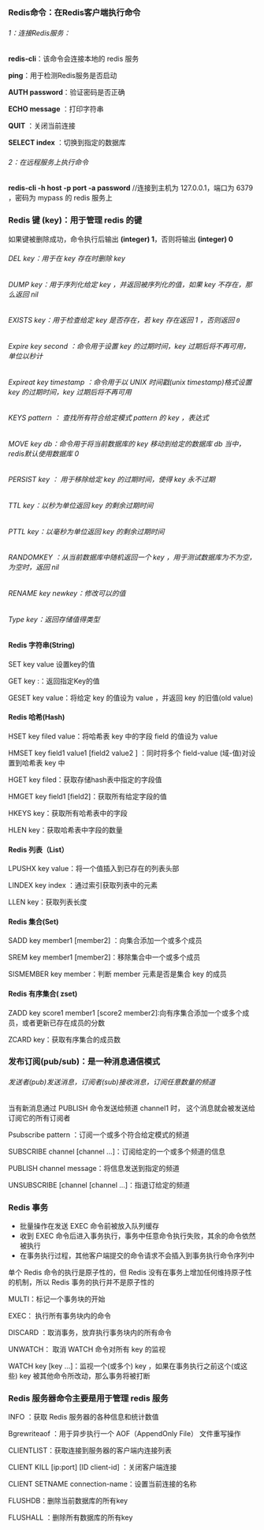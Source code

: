 ### Redis命令：在Redis客户端执行命令

###### 1：连接Redis服务：

 **redis-cli**：该命令会连接本地的 redis 服务

**ping**：用于检测Redis服务是否启动

**AUTH password**：验证密码是否正确

**ECHO message**  ：打印字符串

**QUIT**  ：关闭当前连接

**SELECT index** ：切换到指定的数据库

###### 2：在远程服务上执行命令

 **redis-cli -h host -p port -a password**     //连接到主机为 127.0.0.1，端口为 6379 ，密码为 mypass 的 redis 服务上

### Redis 键 (key)：用于管理 redis 的键

如果键被删除成功，命令执行后输出 **(integer) 1**，否则将输出 **(integer) 0**

###### DEL key：用于在 key 存在时删除  key

###### DUMP key：用于序列化给定 key ，并返回被序列化的值，如果 key 不存在，那么返回 nil 

###### EXISTS key：用于检查给定 key 是否存在，若 key 存在返回 1 ，否则返回 `0`

###### Expire key second ：命令用于设置 key 的过期时间，key 过期后将不再可用，单位以秒计

###### Expireat key timestamp ：命令用于以 UNIX 时间戳(unix timestamp)格式设置 key 的过期时间，key 过期后将不再可用

######  KEYS pattern ： 查找所有符合给定模式 pattern 的 key ，表达式

###### MOVE key  db：命令用于将当前数据库的 key 移动到给定的数据库 db 当中， redis默认使用数据库 0

###### PERSIST key ： 用于移除给定 key 的过期时间，使得 key 永不过期

###### TTL key：以秒为单位返回 key 的剩余过期时间

###### PTTL key：以毫秒为单位返回 key 的剩余过期时间

###### RANDOMKEY ：从当前数据库中随机返回一个 key ，用于测试数据库为不为空，为空时，返回 nil 

###### RENAME key newkey：修改可以的值

###### Type key：返回存储值得类型

#### Redis 字符串(String)

SET key value 设置key的值

GET key :：返回指定Key的值

GESET key value：将给定 key 的值设为 value ，并返回 key 的旧值(old value)

#### Redis 哈希(Hash)

HSET key filed value：将哈希表 key 中的字段 field 的值设为 value 

HMSET key field1 value1 [field2 value2 ] ：同时将多个 field-value (域-值)对设置到哈希表 key 中

HGET key filed：获取存储hash表中指定的字段值

HMGET key field1 [field2]：获取所有给定字段的值

HKEYS key：获取所有哈希表中的字段

HLEN key：获取哈希表中字段的数量

#### Redis 列表（List）

LPUSHX key value：将一个值插入到已存在的列表头部

LINDEX key index ：通过索引获取列表中的元素

LLEN key：获取列表长度

#### Redis 集合(Set)

SADD key member1 [member2] ：向集合添加一个或多个成员

SREM key member1 [member2]：移除集合中一个或多个成员

SISMEMBER key member：判断 member 元素是否是集合 key 的成员

#### Redis 有序集合( zset)

ZADD key score1 member1 [score2 member2]:向有序集合添加一个或多个成员，或者更新已存在成员的分数

ZCARD key：获取有序集合的成员数

### 发布订阅(pub/sub)：是一种消息通信模式

###### 发送者(pub)发送消息，订阅者(sub)接收消息，订阅任意数量的频道

当有新消息通过 PUBLISH 命令发送给频道 channel1 时， 这个消息就会被发送给订阅它的所有订阅者

Psubscribe pattern ：订阅一个或多个符合给定模式的频道

SUBSCRIBE channel [channel ...]：订阅给定的一个或多个频道的信息

PUBLISH channel message：将信息发送到指定的频道

UNSUBSCRIBE [channel [channel ...]：指退订给定的频道

### Redis 事务

- 批量操作在发送 EXEC 命令前被放入队列缓存
- 收到 EXEC 命令后进入事务执行，事务中任意命令执行失败，其余的命令依然被执行
-  在事务执行过程，其他客户端提交的命令请求不会插入到事务执行命令序列中

单个 Redis 命令的执行是原子性的，但 Redis 没有在事务上增加任何维持原子性的机制，所以 Redis 事务的执行并不是原子性的

MULTI：标记一个事务块的开始

EXEC： 执行所有事务块内的命令

DISCARD ：取消事务，放弃执行事务块内的所有命令

UNWATCH： 取消 WATCH 命令对所有 key 的监视

WATCH key [key ...]：监视一个(或多个) key ，如果在事务执行之前这个(或这些) key 被其他命令所改动，那么事务将被打断

### Redis 服务器命令主要是用于管理 redis 服务

 INFO ：获取 Redis 服务器的各种信息和统计数值

 Bgrewriteaof ：用于异步执行一个 AOF（AppendOnly File） 文件重写操作

CLIENTLIST：获取连接到服务器的客户端内连接列表

CLIENT KILL [ip:port\] [ID client-id] ：关闭客户端连接

CLIENT SETNAME connection-name：设置当前连接的名称

FLUSHDB：删除当前数据库的所有key

FLUSHALL ：删除所有数据库的所有key

